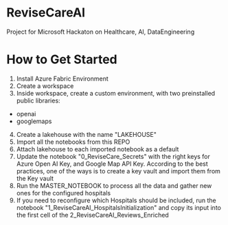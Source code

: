# ReviseCareAI
Project for Microsoft Hackaton on Healthcare, AI, DataEngineering


# How to Get Started
1) Install Azure Fabric Environment
2) Create a workspace
3) Inside workspace, create a custom environment, with two preinstalled public libraries:
- openai
- googlemaps
4) Create a lakehouse with the name "LAKEHOUSE"
5) Import all the notebooks from this REPO
6) Attach lakehouse to each imported notebook as a default
7) Update the notebook "0_ReviseCare_Secrets" with the right keys for Azure Open AI Key, and Google Map API Key. According to the best practices, one of the ways is to create a key vault and import them from the Key vault
8) Run the MASTER_NOTEBOOK to process all the data and gather new ones for the configured hospitals
9) If you need to reconfigure which Hospitals should be included, run the notebook "1_ReviseCareAI_HospitalsInitialization" and copy its input into the first cell of the 2_ReviseCareAI_Reviews_Enriched
